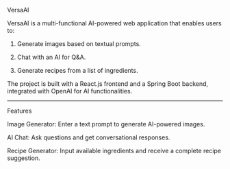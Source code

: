 
VersaAI

VersaAI is a multi-functional AI-powered web application that enables users to:

1. Generate images based on textual prompts.


2. Chat with an AI for Q&A.


3. Generate recipes from a list of ingredients.



The project is built with a React.js frontend and a Spring Boot backend, integrated with OpenAI for AI functionalities.


---

Features

Image Generator: Enter a text prompt to generate AI-powered images.

AI Chat: Ask questions and get conversational responses.

Recipe Generator: Input available ingredients and receive a complete recipe suggestion.
